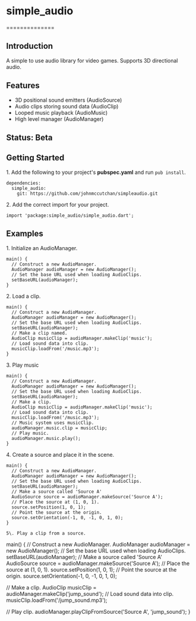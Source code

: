# simple_audio #
==============

## Introduction ##

A simple to use audio library for video games. Supports 3D directional audio.

## Features ##

* 3D positional sound emitters (AudioSource)
* Audio clips storing sound data (AudioClip)
* Looped music playback (AudioMusic)
* High level manager (AudioManager)

## Status: Beta ##

## Getting Started ##

1\. Add the following to your project's **pubspec.yaml** and run ```pub install```.

```
dependencies:
  simple_audio:
    git: https://github.com/johnmccutchan/simpleaudio.git
```

2\. Add the correct import for your project. 

```
import 'package:simple_audio/simple_audio.dart';
```

## Examples ##

1\. Initialize an AudioManager.

```
main() {
  // Construct a new AudioManager.
  AudioManager audioManager = new AudioManager();
  // Set the base URL used when loading AudioClips.
  setBaseURL(audioManager);
}
```

2\. Load a clip.

```
main() {
  // Construct a new AudioManager.
  AudioManager audioManager = new AudioManager();
  // Set the base URL used when loading AudioClips.
  setBaseURL(audioManager);
  // Make a clip named.
  AudioClip musicClip = audioManager.makeClip('music');
  // Load sound data into clip.
  musicClip.loadFrom('/music.mp3');
}
```

3\. Play music

```
main() {
  // Construct a new AudioManager.
  AudioManager audioManager = new AudioManager();
  // Set the base URL used when loading AudioClips.
  setBaseURL(audioManager);
  // Make a clip.
  AudioClip musicClip = audioManager.makeClip('music');
  // Load sound data into clip.
  musicClip.loadFrom('/music.mp3');
  // Music system uses musicClip.
  audioManager.music.clip = musicClip;
  // Play music.
  audioManager.music.play();
}
```

4\. Create a source and place it in the scene.

```
main() {
  // Construct a new AudioManager.
  AudioManager audioManager = new AudioManager();
  // Set the base URL used when loading AudioClips.
  setBaseURL(audioManager);
  // Make a source called 'Source A'
  AudioSource source = audioManager.makeSource('Source A');
  // Place the source at (1, 0, 1).
  source.setPosition(1, 0, 1);
  // Point the source at the origin.
  source.setOrientation(-1, 0, -1, 0, 1, 0);
}

5\. Play a clip from a source.

```
main() {
  // Construct a new AudioManager.
  AudioManager audioManager = new AudioManager();
  // Set the base URL used when loading AudioClips.
  setBaseURL(audioManager);
  // Make a source called 'Source A'
  AudioSource source = audioManager.makeSource('Source A');
  // Place the source at (1, 0, 1).
  source.setPosition(1, 0, 1);
  // Point the source at the origin.
  source.setOrientation(-1, 0, -1, 0, 1, 0);
  
  // Make a clip.
  AudioClip musicClip = audioManager.makeClip('jump_sound');
  // Load sound data into clip.
  musicClip.loadFrom('/jump_sound.mp3');
  
  // Play clip.
  audioManager.playClipFromSource('Source A', 'jump_sound');
}
